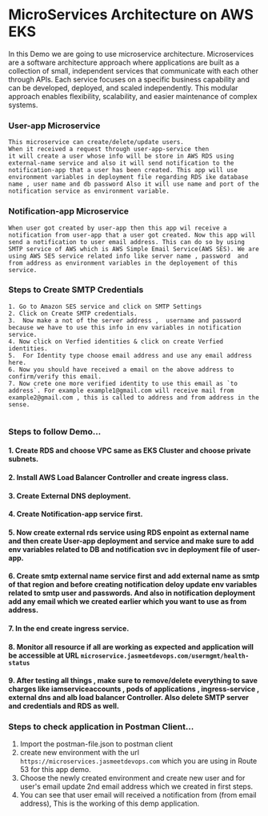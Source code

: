 
# MicroServices Architecture on AWS EKS

In this Demo we are going to use microservice architecture. 
Microservices are a software architecture approach where applications are built as a collection of small, independent services that communicate with each other through APIs. Each service focuses on a specific business capability and can be developed, deployed, and scaled independently. This modular approach enables flexibility, scalability, and easier maintenance of complex systems.

### User-app Microservice
```
This microservice can create/delete/update users. 
When it received a request through user-app-service then 
it will create a user whose info will be store in AWS RDS using external-name service and also it will send notification to the notification-app that a user has been created. This app will use environment variables in deployment file regarding RDS ike database name , user name and db password Also it will use name and port of the notification service as environment variable.
```
### Notification-app Microservice
```
When user got created by user-app then this app wil receive a notification from user-app that a user got created. Now this app will send a notification to user email address. This can do so by using SMTP service of AWS which is AWS Simple Email Service(AWS SES). We are using AWS SES service related info like server name , password  and from address as environment variables in the deployement of this service.
```

### Steps to Create SMTP Credentials
```
1. Go to Amazon SES service and click on SMTP Settings
2. Click on Create SMTP credentials.
3.  Now make a not of the server address ,  username and password because we have to use this info in env variables in notification service.
4. Now click on Verfied identities & click on create Verfied identities.
5.  For Identity type choose email address and use any email address here.
6. Now you should have received a email on the above address to confirm/verify this email.
7. Now crete one more verified identity to use this email as `to address`. For example example1@gmail.com will receive mail from example2@gmail.com , this is called to address and from address in the sense.


```

### Steps to follow Demo...

#### 1. Create RDS and choose VPC same as EKS Cluster and choose private subnets.
#### 2. Install AWS Load Balancer Controller and create ingress class.
#### 3. Create External DNS deployment.
#### 4. Create Notification-app service first.
#### 5. Now create external rds service using RDS enpoint as external name and then create User-app deployment and service and make sure to add env variables related to DB and notification svc in deployment file of user-app. 
#### 6. Create smtp external name service first and add external name as smtp of that region and before creating notification deloy update env variables related to smtp user and passwords. And also in notification deployment add any email which we created earlier which you want to use as from address.
#### 7. In the end create ingress service.
#### 8. Monitor all resource if all are working as expected and application will be accessible at URL `microservice.jasmeetdevops.com/usermgmt/health-status`
#### 9. After testing all things , make sure to remove/delete everything to save charges like iamserviceaccounts , pods of applications , ingress-service , external dns and alb load balancer Controller. Also delete SMTP server and credentials and RDS as well.

### Steps to check application in Postman Client...

1. Import the postman-file.json to postman client
2. create new environment with the url `https://microservices.jasmeetdevops.com` which you are using in Route 53 for this app demo.
3. Choose the newly created environment and create new user and for user's email update 2nd email address which we created in first steps.
4.  You can see that user email will received a notification from (from email address), This is the working of this demp application.